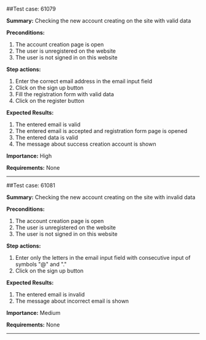 ##Test case: 61079

**Summary:**
Checking the new account creating on the site with valid data

**Preconditions:**

1. The account creation page is open
2. The user is unregistered on the website
3. The user is not signed in on this website

**Step actions:**

1. Enter the correct email address in the email input field
2. Click on the sign up button
3. Fill the registration form with valid data
4. Click on the register button

**Expected Results:**

1. The entered email is valid
2. The entered email is accepted and registration form page is opened
3. The entered data is valid
4. The message about success creation account is shown

**Importance:** High

**Requirements:** None

------------------------------------------------------------------------

##Test case: 61081

**Summary:**
Checking the new account creating on the site with invalid data

**Preconditions:**

1. The account creation page is open
2. The user is unregistered on the website
3. The user is not signed in on this website

**Step actions:**

1. Enter only the letters in the email input field with consecutive input of symbols "@" and "."
2. Click on the sign up button

**Expected Results:**

1. The entered email is invalid
2. The message about incorrect email is shown

**Importance:** Medium

**Requirements:** None

------------------------------------------------------------------------
